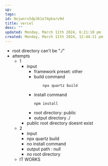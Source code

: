 ```yaml
---
up: 
tags: 
id: 0ojwnrs5dp3k1e74pkarv9d
title: vercel
desc: ""
updated: Monday, March 11th 2024, 6:21:10 pm
created: Monday, March 11th 2024, 12:44:11 pm
---
```

- root directory can't be "./"
- attempts
	- 1
		- input
			- framework preset: other
			- build command
				```
					npx quartz build
				```
			- install command
				```
				npm install
				```
			- root directory: public
			- output directory ./
		- public root directory doesnt exist
	- 2
		- input 
		- npx quartz build
		- no install command 
		- output path : null
		- no root directory
	- IT WORKS 